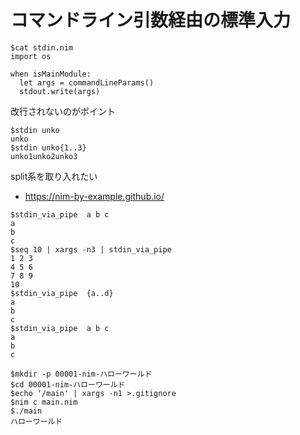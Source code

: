 # コマンドライン引数経由の標準入力

```
$cat stdin.nim
import os

when isMainModule:
  let args = commandLineParams()
  stdout.write(args)
```

改行されないのがポイント

```
$stdin unko
unko
$stdin unko{1..3}
unko1unko2unko3
```

split系を取り入れたい
  - https://nim-by-example.github.io/


```
$stdin_via_pipe  a b c
a
b
c
$seq 10 | xargs -n3 | stdin_via_pipe
1 2 3
4 5 6
7 8 9
10
$stdin_via_pipe  {a..d}
a
b
c
$stdin_via_pipe  a b c
a
b
c
```



```
$mkdir -p 00001-nim-ハローワールド
$cd 00001-nim-ハローワールド
$echo '/main' | xargs -n1 >.gitignore
$nim c main.nim
$./main
ハローワールド
```
